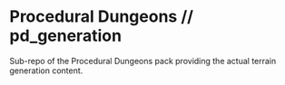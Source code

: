 # Procedural Dungeons // pd_generation

Sub-repo of the Procedural Dungeons pack providing the actual terrain generation content.
